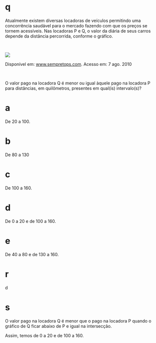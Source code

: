 # q
Atualmente existem diversas locadoras de veículos permitindo uma concorrência saudável para o mercado fazendo com que os preços se tornem acessíveis. Nas locadoras P e Q, o valor da diária de seus carros depende da distância percorrida, conforme o gráfico.

 

![](https://firebasestorage.googleapis.com/v0/b/firebase-enemio.appspot.com/o/questoes%2F51%2F3043bcc2-91dd-cc9f-74a8-340b8fb51594.png?alt=media\&token=593ce05d-dd39-4036-8756-6b4eeaab8a9e)

Disponível em: www.sempretops.com. Acesso em: 7 ago. 2010

 

O valor pago na locadora Q é menor ou igual àquele pago na locadora P para distâncias, em quilômetros, presentes em qual(is) intervalo(s)?

# a
De 20 a 100.

# b
De 80 a 130

# c
De 100 a 160.

# d
De 0 a 20 e de 100 a 160.

# e
De 40 a 80 e de 130 a 160.

# r
d

# s
O valor pago na locadora Q é menor que o pago na locadora P quando o gráfico de Q ficar abaixo de P e igual na intersecção.

Assim, temos de 0 a 20 e de 100 a 160.
